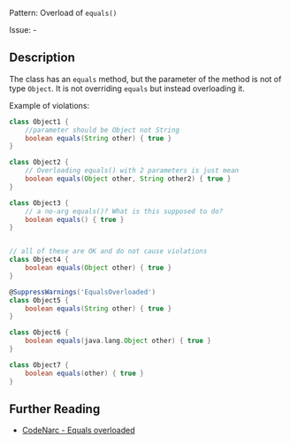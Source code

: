 Pattern: Overload of `equals()`

Issue: -

## Description

The class has an `equals` method, but the parameter of the method is not of type `Object`. It is not overriding `equals` but instead overloading it.

Example of violations:

``` groovy
class Object1 {
    //parameter should be Object not String
    boolean equals(String other) { true }
}

class Object2 {
    // Overloading equals() with 2 parameters is just mean
    boolean equals(Object other, String other2) { true }
}

class Object3 {
    // a no-arg equals()? What is this supposed to do?
    boolean equals() { true }
}


// all of these are OK and do not cause violations
class Object4 {
    boolean equals(Object other) { true }
}

@SuppressWarnings('EqualsOverloaded')
class Object5 {
    boolean equals(String other) { true }
}

class Object6 {
    boolean equals(java.lang.Object other) { true }
}

class Object7 {
    boolean equals(other) { true }
}
```

## Further Reading

* [CodeNarc - Equals overloaded](http://codenarc.sourceforge.net/codenarc-rules-basic.html#EqualsOverloaded)
